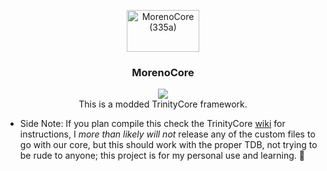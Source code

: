 <p align="center">
  <a href="https://github.com/denveous/MorenoCore3">
    <img src="https://morenoland.xyz/images/morenocore.png" alt="MorenoCore (335a)" width="116px" height="67px">
  </a>
  <h3 align="center">MorenoCore</h3>

  <p align="center">
      <img src="https://app.travis-ci.com/Denveous/MorenoCore3.svg?token=4DNrLZrAqbjUC85UwvEV&branch=335"><br>
     This is a modded TrinityCore framework. 

  * Side Note: If you plan compile this check the TrinityCore <a href="https://trinitycore.atlassian.net/wiki/spaces/tc/overview">wiki</a> for instructions, I *more than likely will not* release any of the custom files to go with our core, but this should work with the proper TDB, not trying to be rude to anyone; this project is for my personal use and learning. 🤪

  </p>
</p>


